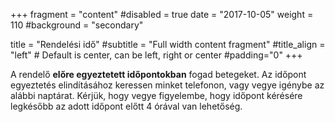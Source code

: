 +++
fragment = "content"
#disabled = true
date = "2017-10-05"
weight = 110
#background = "secondary"

title = "Rendelési idő"
#subtitle = "Full width content fragment"
#title_align = "left" # Default is center, can be left, right or center
#padding="0"
+++

A rendelő <b>előre egyeztetett időpontokban</b> fogad betegeket. Az időpont egyeztetés elindításához keressen minket telefonon, vagy vegye igénybe az alábbi naptárat. Kérjük, hogy vegye figyelembe, hogy időpont kérésére legkésőbb az adott időpont előtt 4 órával van lehetőség.
